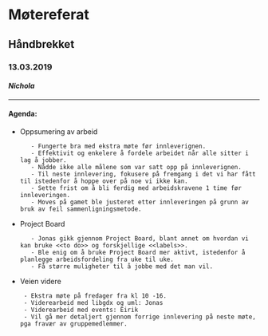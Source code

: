 # Møtereferat
## Håndbrekket
### 13.03.2019
#### *Nichola*
------
#### Agenda:
 * Oppsumering av arbeid
          
          - Fungerte bra med ekstra møte før innleverignen. 
          - Effektivit og enkelere å fordele arbeidet når alle sitter i lag å jobber.
          - Nådde ikke alle målene som var satt opp på innleverignen.
          - Til neste innlevering, fokusere på fremgang i det vi har fått til istedenfor å hoppe over på noe vi ikke kan. 
          - Sette frist om å bli ferdig med arbeidskravene 1 time før innleveringen.
          - Moves på gamet ble justeret etter innleveringen på grunn av bruk av feil sammenligningsmetode.
 
 
 
 * Project Board 
          
          - Jonas gikk gjennom Project Board, blant annet om hvordan vi kan bruke <<to do>> og forskjellige <<labels>>. 
          - Ble enig om å bruke Project Board mer aktivt, istedenfor å planlegge arbeidsfordeling fra uke til uke. 
          - Få større muligheter til å jobbe med det man vil. 
          
  
  
 * Veien videre
 
        - Ekstra møte på fredager fra kl 10 -16. 
        - Viderearbeid med libgdx og uml: Jonas 
        - Viderearbeid med events: Eirik
        - Vil gå mer detaljert gjennom forrige innlevering på neste møte, pga fravær av gruppemedlemmer. 
 
